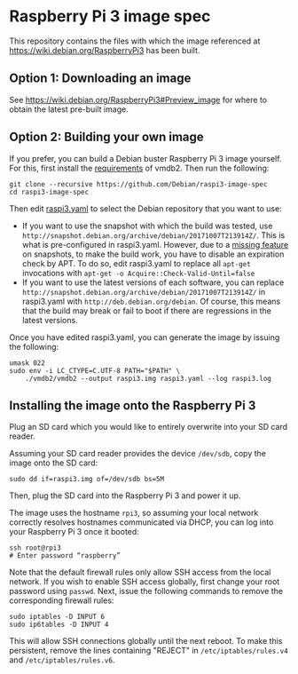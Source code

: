 # Raspberry Pi 3 image spec

This repository contains the files with which the image referenced at
https://wiki.debian.org/RaspberryPi3 has been built.

## Option 1: Downloading an image

See https://wiki.debian.org/RaspberryPi3#Preview_image for where to obtain the latest pre-built image.

## Option 2: Building your own image

If you prefer, you can build a Debian buster Raspberry Pi 3 image yourself. For
this, first install the
[requirements](https://github.com/larswirzenius/vmdb2/blob/master/README#getting-vmdb2)
of vmdb2. Then run the following:

```shell
git clone --recursive https://github.com/Debian/raspi3-image-spec
cd raspi3-image-spec
```

Then edit [raspi3.yaml](raspi3.yaml) to select the Debian repository that you
want to use:

- If you want to use the snapshot with which the build was tested, use
    `http://snapshot.debian.org/archive/debian/20171007T213914Z/`. This is what
    is pre-configured in raspi3.yaml. However, due to a [missing
    feature](https://bugs.debian.org/cgi-bin/bugreport.cgi?bug=763419) on
    snapshots, to make the build work, you have to disable an expiration check
    by APT. To do so, edit raspi3.yaml to replace all
    `apt-get` invocations with `apt-get -o Acquire::Check-Valid-Until=false`
- If you want to use the latest versions of each software, you can replace
    `http://snapshot.debian.org/archive/debian/20171007T213914Z/` in raspi3.yaml
    with `http://deb.debian.org/debian`. Of course, this means that the
    build may break or fail to boot if there are regressions in the latest
    versions.

Once you have edited raspi3.yaml, you can generate the image by
issuing the following:

```shell
umask 022
sudo env -i LC_CTYPE=C.UTF-8 PATH="$PATH" \
    ./vmdb2/vmdb2 --output raspi3.img raspi3.yaml --log raspi3.log
```

## Installing the image onto the Raspberry Pi 3

Plug an SD card which you would like to entirely overwrite into your SD card reader.

Assuming your SD card reader provides the device `/dev/sdb`, copy the image onto the SD card:

```shell
sudo dd if=raspi3.img of=/dev/sdb bs=5M
```

Then, plug the SD card into the Raspberry Pi 3 and power it up.

The image uses the hostname `rpi3`, so assuming your local network correctly resolves hostnames communicated via DHCP, you can log into your Raspberry Pi 3 once it booted:

```shell
ssh root@rpi3
# Enter password “raspberry”
```

Note that the default firewall rules only allow SSH access from the local
network. If you wish to enable SSH access globally, first change your root
password using `passwd`. Next, issue the following commands to remove the
corresponding firewall rules:

```shell
sudo iptables -D INPUT 6
sudo ip6tables -D INPUT 4
```

This will allow SSH connections globally until the next reboot. To make this
persistent, remove the lines containing "REJECT" in `/etc/iptables/rules.v4` and
`/etc/iptables/rules.v6`.


